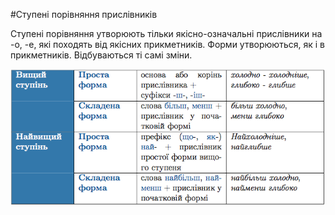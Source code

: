 #Ступенi порiвняння прислiвникiв

Ступенi порiвняння утворюють тiльки якiсно-означальнi прислiвники на <span class="p1">-о, -е</span>, якi походять вiд якiсних прикметникiв. Форми утворюються, як i в прикметникiв. Вiдбуваються тi самi змiни.

<div class="center">
<img src="../pics/9/2.png" width="700px" class="center"/>
</div>
<br>